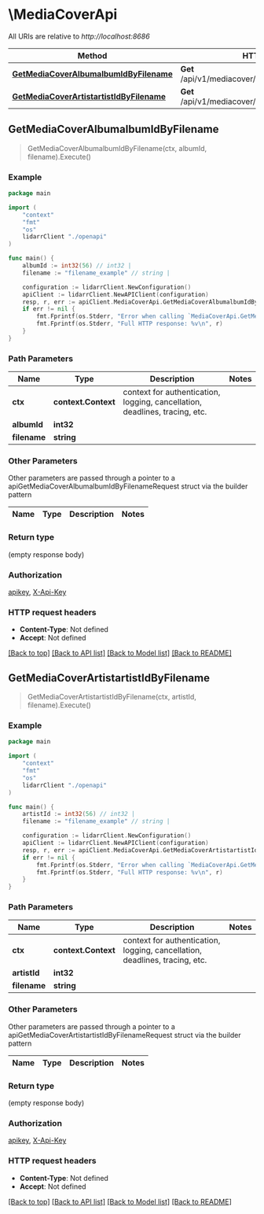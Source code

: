# \MediaCoverApi

All URIs are relative to *http://localhost:8686*

Method | HTTP request | Description
------------- | ------------- | -------------
[**GetMediaCoverAlbumalbumIdByFilename**](MediaCoverApi.md#GetMediaCoverAlbumalbumIdByFilename) | **Get** /api/v1/mediacover/album/{albumId}/{filename} | 
[**GetMediaCoverArtistartistIdByFilename**](MediaCoverApi.md#GetMediaCoverArtistartistIdByFilename) | **Get** /api/v1/mediacover/artist/{artistId}/{filename} | 



## GetMediaCoverAlbumalbumIdByFilename

> GetMediaCoverAlbumalbumIdByFilename(ctx, albumId, filename).Execute()



### Example

```go
package main

import (
    "context"
    "fmt"
    "os"
    lidarrClient "./openapi"
)

func main() {
    albumId := int32(56) // int32 | 
    filename := "filename_example" // string | 

    configuration := lidarrClient.NewConfiguration()
    apiClient := lidarrClient.NewAPIClient(configuration)
    resp, r, err := apiClient.MediaCoverApi.GetMediaCoverAlbumalbumIdByFilename(context.Background(), albumId, filename).Execute()
    if err != nil {
        fmt.Fprintf(os.Stderr, "Error when calling `MediaCoverApi.GetMediaCoverAlbumalbumIdByFilename``: %v\n", err)
        fmt.Fprintf(os.Stderr, "Full HTTP response: %v\n", r)
    }
}
```

### Path Parameters


Name | Type | Description  | Notes
------------- | ------------- | ------------- | -------------
**ctx** | **context.Context** | context for authentication, logging, cancellation, deadlines, tracing, etc.
**albumId** | **int32** |  | 
**filename** | **string** |  | 

### Other Parameters

Other parameters are passed through a pointer to a apiGetMediaCoverAlbumalbumIdByFilenameRequest struct via the builder pattern


Name | Type | Description  | Notes
------------- | ------------- | ------------- | -------------



### Return type

 (empty response body)

### Authorization

[apikey](../README.md#apikey), [X-Api-Key](../README.md#X-Api-Key)

### HTTP request headers

- **Content-Type**: Not defined
- **Accept**: Not defined

[[Back to top]](#) [[Back to API list]](../README.md#documentation-for-api-endpoints)
[[Back to Model list]](../README.md#documentation-for-models)
[[Back to README]](../README.md)


## GetMediaCoverArtistartistIdByFilename

> GetMediaCoverArtistartistIdByFilename(ctx, artistId, filename).Execute()



### Example

```go
package main

import (
    "context"
    "fmt"
    "os"
    lidarrClient "./openapi"
)

func main() {
    artistId := int32(56) // int32 | 
    filename := "filename_example" // string | 

    configuration := lidarrClient.NewConfiguration()
    apiClient := lidarrClient.NewAPIClient(configuration)
    resp, r, err := apiClient.MediaCoverApi.GetMediaCoverArtistartistIdByFilename(context.Background(), artistId, filename).Execute()
    if err != nil {
        fmt.Fprintf(os.Stderr, "Error when calling `MediaCoverApi.GetMediaCoverArtistartistIdByFilename``: %v\n", err)
        fmt.Fprintf(os.Stderr, "Full HTTP response: %v\n", r)
    }
}
```

### Path Parameters


Name | Type | Description  | Notes
------------- | ------------- | ------------- | -------------
**ctx** | **context.Context** | context for authentication, logging, cancellation, deadlines, tracing, etc.
**artistId** | **int32** |  | 
**filename** | **string** |  | 

### Other Parameters

Other parameters are passed through a pointer to a apiGetMediaCoverArtistartistIdByFilenameRequest struct via the builder pattern


Name | Type | Description  | Notes
------------- | ------------- | ------------- | -------------



### Return type

 (empty response body)

### Authorization

[apikey](../README.md#apikey), [X-Api-Key](../README.md#X-Api-Key)

### HTTP request headers

- **Content-Type**: Not defined
- **Accept**: Not defined

[[Back to top]](#) [[Back to API list]](../README.md#documentation-for-api-endpoints)
[[Back to Model list]](../README.md#documentation-for-models)
[[Back to README]](../README.md)

